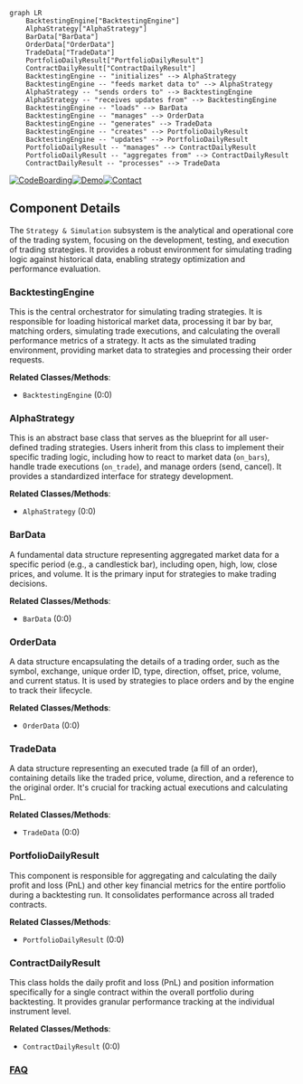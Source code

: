 ```mermaid
graph LR
    BacktestingEngine["BacktestingEngine"]
    AlphaStrategy["AlphaStrategy"]
    BarData["BarData"]
    OrderData["OrderData"]
    TradeData["TradeData"]
    PortfolioDailyResult["PortfolioDailyResult"]
    ContractDailyResult["ContractDailyResult"]
    BacktestingEngine -- "initializes" --> AlphaStrategy
    BacktestingEngine -- "feeds market data to" --> AlphaStrategy
    AlphaStrategy -- "sends orders to" --> BacktestingEngine
    AlphaStrategy -- "receives updates from" --> BacktestingEngine
    BacktestingEngine -- "loads" --> BarData
    BacktestingEngine -- "manages" --> OrderData
    BacktestingEngine -- "generates" --> TradeData
    BacktestingEngine -- "creates" --> PortfolioDailyResult
    BacktestingEngine -- "updates" --> PortfolioDailyResult
    PortfolioDailyResult -- "manages" --> ContractDailyResult
    PortfolioDailyResult -- "aggregates from" --> ContractDailyResult
    ContractDailyResult -- "processes" --> TradeData
```
[![CodeBoarding](https://img.shields.io/badge/Generated%20by-CodeBoarding-9cf?style=flat-square)](https://github.com/CodeBoarding/GeneratedOnBoardings)[![Demo](https://img.shields.io/badge/Try%20our-Demo-blue?style=flat-square)](https://www.codeboarding.org/demo)[![Contact](https://img.shields.io/badge/Contact%20us%20-%20contact@codeboarding.org-lightgrey?style=flat-square)](mailto:contact@codeboarding.org)

## Component Details

The `Strategy & Simulation` subsystem is the analytical and operational core of the trading system, focusing on the development, testing, and execution of trading strategies. It provides a robust environment for simulating trading logic against historical data, enabling strategy optimization and performance evaluation.

### BacktestingEngine
This is the central orchestrator for simulating trading strategies. It is responsible for loading historical market data, processing it bar by bar, matching orders, simulating trade executions, and calculating the overall performance metrics of a strategy. It acts as the simulated trading environment, providing market data to strategies and processing their order requests.


**Related Classes/Methods**:

- `BacktestingEngine` (0:0)


### AlphaStrategy
This is an abstract base class that serves as the blueprint for all user-defined trading strategies. Users inherit from this class to implement their specific trading logic, including how to react to market data (`on_bars`), handle trade executions (`on_trade`), and manage orders (send, cancel). It provides a standardized interface for strategy development.


**Related Classes/Methods**:

- `AlphaStrategy` (0:0)


### BarData
A fundamental data structure representing aggregated market data for a specific period (e.g., a candlestick bar), including open, high, low, close prices, and volume. It is the primary input for strategies to make trading decisions.


**Related Classes/Methods**:

- `BarData` (0:0)


### OrderData
A data structure encapsulating the details of a trading order, such as the symbol, exchange, unique order ID, type, direction, offset, price, volume, and current status. It is used by strategies to place orders and by the engine to track their lifecycle.


**Related Classes/Methods**:

- `OrderData` (0:0)


### TradeData
A data structure representing an executed trade (a fill of an order), containing details like the traded price, volume, direction, and a reference to the original order. It's crucial for tracking actual executions and calculating PnL.


**Related Classes/Methods**:

- `TradeData` (0:0)


### PortfolioDailyResult
This component is responsible for aggregating and calculating the daily profit and loss (PnL) and other key financial metrics for the entire portfolio during a backtesting run. It consolidates performance across all traded contracts.


**Related Classes/Methods**:

- `PortfolioDailyResult` (0:0)


### ContractDailyResult
This class holds the daily profit and loss (PnL) and position information specifically for a single contract within the overall portfolio during backtesting. It provides granular performance tracking at the individual instrument level.


**Related Classes/Methods**:

- `ContractDailyResult` (0:0)




### [FAQ](https://github.com/CodeBoarding/GeneratedOnBoardings/tree/main?tab=readme-ov-file#faq)
